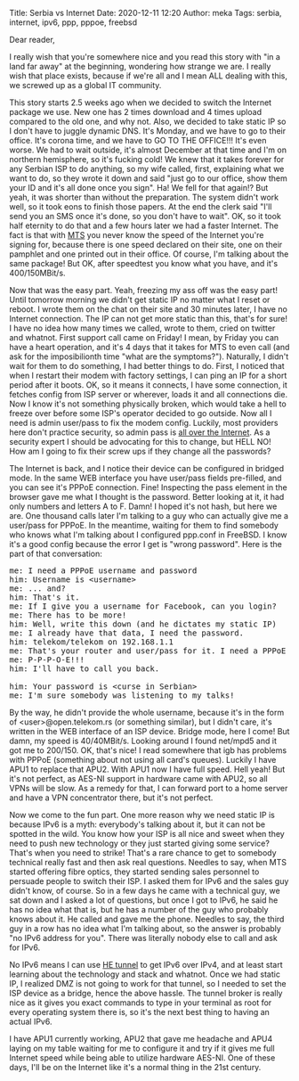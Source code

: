Title: Serbia vs Internet
Date: 2020-12-11 12:20
Author: meka
Tags: serbia, internet, ipv6, ppp, pppoe, freebsd


Dear reader,

I really wish that you're somewhere nice and you read this story with "in a
land far away" at the beginning, wondering how strange we are. I really wish
that place exists, because if we're all and I mean ALL dealing with this, we
screwed up as a global IT community.

This story starts 2.5 weeks ago when we decided to switch the Internet package we
use. New one has 2 times download and 4 times upload compared to the old one, and
why not. Also, we decided to take static IP so I don't have to juggle dynamic
DNS. It's Monday, and we have to go to their office. It's corona time, and we
have to GO TO THE OFFICE!!! It's even worse. We had to wait outside, it's
almost December at that time and I'm on northern hemisphere, so it's fucking
cold! We knew that it takes forever for any Serbian ISP to do anything, so my
wife called, first, explaining what we want to do, so they wrote it down and
said "just go to our office, show them your ID and it's all done once you
sign".  Ha! We fell for that again!? But yeah, it was shorter than without the
preparation. The system didn't work well, so it took eons to finish those
papers. At the end the clerk said "I'll send you an SMS once it's done, so you
don't have to wait". OK, so it took half eternity to do that and a few hours
later we had a faster Internet. The fact is that with [MTS](https://mts.rs/) you
never know the speed of the Internet you're signing for, because there is one
speed declared on their site, one on their pamphlet and one printed out in
their office. Of course, I'm talking about the same package! But OK, after
speedtest you know what you have, and it's 400/150MBit/s.

Now that was the easy part. Yeah, freezing my ass off was the easy part! Until
tomorrow morning we didn't get static IP no matter what I reset or reboot. I
wrote them on the chat on their site and 30 minutes later, I have no Internet
connection. The IP can not get more static than this, that's for sure! I have
no idea how many times we called, wrote to them, cried on twitter and whatnot.
First support call came on Friday! I mean, by Friday you can have a heart
operation, and it's 4 days that it takes for MTS to even call (and ask for the
imposibilionth time "what are the symptoms?"). Naturally, I didn't wait for
them to do something, I had better things to do. First, I noticed that when I
restart their modem with factory settings, I can ping an IP for a short period
after it boots. OK, so it means it connects, I have some connection, it fetches
config from ISP server or wherever, loads it and all connections die. Now I know
it's not something physically broken, which would take a hell to freeze over
before some ISP's operator decided to go outside. Now all I need is admin
user/pass to fix the modem config. Luckily, most providers here don't practice
security, so admin pass is
[all over the Internet](https://www.google.com/search?hl=en&q=mts%20password%20HG8245H).
As a security expert I should be advocating for this to change, but HELL NO! How
am I going to fix their screw ups if they change all the passwords?

The Internet is back, and I notice their device can be configured in bridged mode.
In the same WEB interface you have user/pass fields pre-filled, and you can see
it's PPPoE connection. Fine! Inspecting the pass element in the browser gave me what I
thought is the password. Better looking at it, it had only numbers and letters
A to F. Damn! I hoped it's not hash, but here we are. One thousand calls later
I'm talking to a guy who can actually give me a user/pass for PPPoE. In the meantime, 
waiting for them to find somebody who knows what I'm talking about I
configured ppp.conf in FreeBSD. I know it's a good config because the error I
get is "wrong password". Here is the part of that conversation:

<pre>
me: I need a PPPoE username and password
him: Username is &lt;username&gt;
me: ... and?
him: That's it.
me: If I give you a username for Facebook, can you login?
me: There has to be more!
him: Well, write this down (and he dictates my static IP)
me: I already have that data, I need the password.
him: telekom/telekom on 192.168.1.1
me: That's your router and user/pass for it. I need a PPPoE password.
me: P-P-P-O-E!!!
him: I'll have to call you back.

him: Your password is &lt;curse in Serbian&gt;
me: I'm sure somebody was listening to my talks!
</pre>

By the way, he didn't provide the whole username, because it's in the form of
&lt;user&gt;@open.telekom.rs (or something similar), but I didn't care, it's
written in the WEB interface of an ISP device. Bridge mode, here I come! But damn, my
speed is 40/40MBit/s. Looking around I found net/mpd5 and it got me to 200/150.
OK, that's nice! I read somewhere that igb has problems with PPPoE (something
about not using all card's queues). Luckily I have APU1 to replace that APU2.
With APU1 now I have full speed. Hell yeah! But it's not perfect, as AES-NI
support in hardware came with APU2, so all VPNs will be slow. As a remedy for
that, I can forward port to a home server and have a VPN concentrator there, but
it's not perfect.

Now we come to the fun part. One more reason why we need static IP is because
IPv6 is a myth: everybody's talking about it, but it can not be spotted in the
wild. You know how your ISP is all nice and sweet when they need to push new
technology or they just started giving some service? That's when you need to
strike! That's a rare chance to get to somebody technical really fast and then
ask real questions. Needles to say, when MTS started offering fibre optics,
they started sending sales personnel to persuade people to switch their ISP. I
asked them for IPv6 and the sales guy didn't know, of course. So in a few days he
came with a technical guy, we sat down and I asked a lot of questions, but once
I got to IPv6, he said he has no idea what that is, but he has a number of the
guy who probably knows about it. He called and gave me the phone. Needles to
say, the third guy in a row has no idea what I'm talking about, so the answer
is probably "no IPv6 address for you". There was literally nobody else to call
and ask for IPv6.

No IPv6 means I can use [HE tunnel](https://tunnelbroker.net/) to get IPv6 over
IPv4, and at least start learning about the technology and stack and whatnot.
Once we had static IP, I realized DMZ is not going to work for that tunnel, so
I needed to set the ISP device as a bridge, hence the above hassle. The tunnel broker
is really nice as it gives you exact commands to type in your terminal as root
for every operating system there is, so it's the next best thing to having an
actual IPv6.

I have APU1 currently working, APU2 that gave me headache and APU4 laying on my
table waiting for me to configure it and try if it gives me full Internet speed
while being able to utilize hardware AES-NI. One of these days, I'll be on the
Internet like it's a normal thing in the 21st century.
